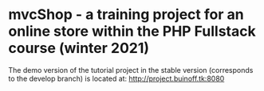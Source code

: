 # mvcShop - a training project for an online store within the PHP Fullstack course (winter 2021)
The demo version of the tutorial project in the stable version (corresponds to the develop branch) is located at: http://project.buinoff.tk:8080
